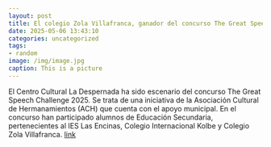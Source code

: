 ```yaml
---
layout: post
title: El colegio Zola Villafranca, ganador del concurso The Great Speech Challenge
date: 2025-05-06 13:43:10
categories: uncategorized
tags:
- random
image: /img/image.jpg
caption: This is a picture
---
```

El Centro Cultural La Despernada ha sido escenario del concurso The Great Speech Challenge 2025. Se trata de una iniciativa de la Asociación Cultural de Hermanamientos (ACH) que cuenta con el apoyo municipal. En el concurso han participado alumnos de Educación Secundaria, pertenecientes al IES Las Encinas, Colegio Internacional Kolbe y Colegio Zola Villafranca.  [link](https://www.ayto-villacanada.es/noticias/el-colegio-zola-villafranca-ganador-del-concurso-the-great-speech-challenge/)
